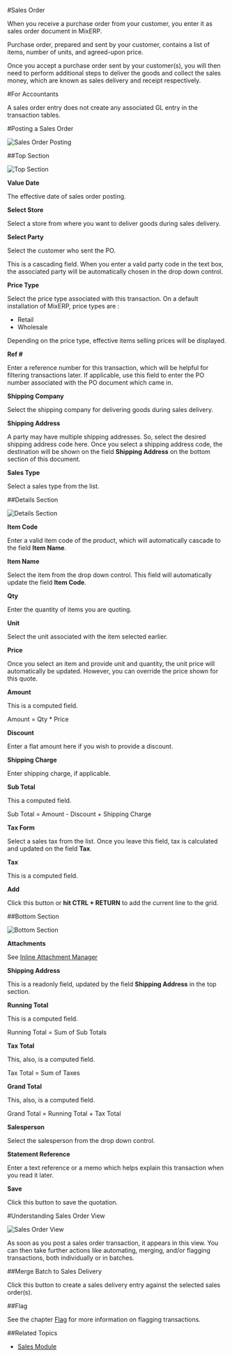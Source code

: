 #Sales Order

When you receive a purchase order from your customer, you enter it as sales order document in MixERP.

Purchase order, prepared and sent by your customer, contains a list of items, number of units, and agreed-upon
price.

Once you accept a purchase order sent by your customer(s), you will then need to perform 
additional steps to deliver the goods and collect the sales money, which are known as sales delivery
and receipt respectively.


#For Accountants

A sales order entry does not create any associated GL entry in the transaction tables.

#Posting a Sales Order

![Sales Order Posting](images/sales-order-posting.png)

##Top Section

![Top Section](images/sales-order-posting-top.png)

**Value Date**

The effective date of sales order posting.

**Select Store**

Select a store from where you want to deliver goods during sales delivery.

**Select Party**

Select the customer who sent the PO.

<div class="ui info message">
    This is a cascading field. When you enter a valid party code in the text box, the associated party
    will be automatically chosen in the drop down control.
</div>

**Price Type**

Select the price type associated with this transaction. On a default installation of MixERP, price types are :

* Retail
* Wholesale

Depending on the price type, effective items selling prices will be displayed.

**Ref #**

Enter a reference number for this transaction, which will be helpful for filtering transactions later.
If applicable, use this field to enter the PO number associated with the PO document which came in.

**Shipping Company**

Select the shipping company for delivering goods during sales delivery.

**Shipping Address**

A party may have multiple shipping addresses. So, select the desired shipping address code here.
Once you select a shipping address code, the destination will be shown on the field 
**Shipping Address** on the bottom section of this document.


**Sales Type**

Select a sales type from the list.


##Details Section

![Details Section](images/sales-order-posting-details.png)

**Item Code**

Enter a valid item code of the product, which will automatically cascade to the field **Item Name**.

**Item Name**

Select the item from the drop down control. This field will automatically update the field **Item Code**.

**Qty**

Enter the quantity of items you are quoting.

**Unit**

Select the unit associated with the item selected earlier.

**Price**

Once you select an item and provide unit and quantity, the unit price will automatically be updated.
However, you can override the price shown for this quote.

**Amount**

This is a computed field.

Amount = Qty * Price

**Discount**

Enter a flat amount here if you wish to provide a discount.

**Shipping Charge**

Enter shipping charge, if applicable.

**Sub Total**

This a computed field.

Sub Total = Amount - Discount + Shipping Charge

**Tax Form**

Select a sales tax from the list. Once you leave this field, tax is calculated and updated on the field
**Tax**.

**Tax**

This is a computed field.

**Add**

Click this button or **hit CTRL + RETURN** to add the current line to the grid.


##Bottom Section

![Bottom Section](images/sales-order-posting-bottom.png)

**Attachments**

See [Inline Attachment Manager](../../user-guide/core-concepts/inline-attachment-manager.md)

**Shipping Address**

This is a readonly field, updated by the field **Shipping Address** in the top section.

**Running Total**

This is a computed field.

Running Total = Sum of Sub Totals

**Tax Total**

This, also, is a computed field.

Tax Total = Sum of Taxes

**Grand Total**

This, also, is a computed field.

Grand Total = Running Total + Tax Total

**Salesperson**

Select the salesperson from the drop down control.

**Statement Reference**

Enter a text reference or a memo which helps explain this transaction when you read it later.

**Save**

Click this button to save the quotation.


#Understanding Sales Order View

![Sales Order View](images/sales-order-view.png)

As soon as you post a sales order transaction, it appears in this view. You can then take further actions
like automating, merging, and/or flagging transactions, both individually or in batches.

##Merge Batch to Sales Delivery

Click this button to create a sales delivery entry against the selected sales order(s).


##Flag

See the chapter [Flag](../../user-guide/core-concepts/flags.md) for more information on flagging transactions.


##Related Topics
* [Sales Module](index.md)
